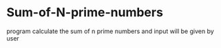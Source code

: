 # Sum-of-N-prime-numbers
program calculate the sum of n prime numbers and input will be given by user
